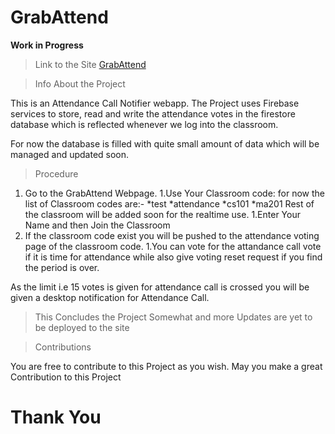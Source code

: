 

# GrabAttend

**Work in Progress**

> Link to the Site
[GrabAttend](https://grabattend.netlify.app/ "GrabAttend_Site")

>Info About the Project

This is an Attendance Call Notifier webapp.
The Project uses Firebase services to store, read and write the attendance votes in the firestore database which is reflected whenever we log into the classroom.

For now the database is filled with quite small amount of data which will be managed and updated soon.

> Procedure

1. Go to the GrabAttend Webpage.
1.Use Your Classroom code:
for now the list of Classroom codes are:-
    *test
    *attendance
    *cs101
    *ma201
Rest of the classroom will be added soon for the realtime use.
1.Enter Your Name and then Join the Classroom
1. If the classroom code exist you will be pushed to the attendance voting page of the classroom code.
1.You can vote for the attandance call vote if it is time for attendance while also give voting reset request if you find the period is over.

As the limit i.e 15 votes is given for attendance call is crossed you will be given a desktop notification for Attendance Call.

>This Concludes the Project Somewhat and more Updates are yet to be deployed to the site

>Contributions

You are free to contribute to this Project as you wish. May you make a great Contribution to this Project


# Thank You
